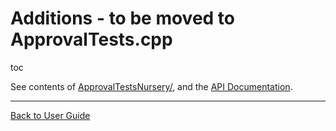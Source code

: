 <a id="top"></a>

# Additions - to be moved to ApprovalTests.cpp

toc

See contents of [ApprovalTestsNursery/](/ApprovalTestsNursery), and the [API Documentation](https://approvaltestscppnursery.readthedocs.io/en/latest/).

---

[Back to User Guide](/doc/README.md#top)
